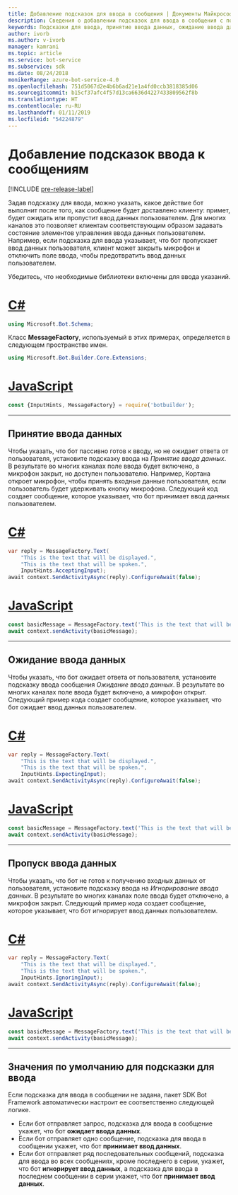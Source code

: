 ```yaml
---
title: Добавление подсказок для ввода в сообщения | Документы Майкрософт
description: Сведения о добавлении подсказок для ввода в сообщения с помощью пакета SDK Bot Framework.
keywords: Подсказки для ввода, принятие ввода данных, ожидание ввода данных, игнорирование ввода, речь
author: ivorb
ms.author: v-ivorb
manager: kamrani
ms.topic: article
ms.service: bot-service
ms.subservice: sdk
ms.date: 08/24/2018
monikerRange: azure-bot-service-4.0
ms.openlocfilehash: 751d5067d2e4b6b6ad21e1a4fd0ccb3818385d06
ms.sourcegitcommit: b15cf37afc4f57d13ca6636d4227433809562f8b
ms.translationtype: HT
ms.contentlocale: ru-RU
ms.lasthandoff: 01/11/2019
ms.locfileid: "54224879"
---
```

# <a name="add-input-hints-to-messages"></a>Добавление подсказок ввода к сообщениям

[!INCLUDE [pre-release-label](~/includes/pre-release-label.md)]

Задав подсказку для ввода, можно указать, какое действие бот выполнит после того, как сообщение будет доставлено клиенту: примет, будет ожидать или пропустит ввод данных пользователем. Для многих каналов это позволяет клиентам соответствующим образом задавать состояние элементов управления ввода данных пользователем. Например, если подсказка для ввода указывает, что бот пропускает ввод данных пользователя, клиент может закрыть микрофон и отключить поле ввода, чтобы предотвратить ввод данных пользователем.

Убедитесь, что необходимые библиотеки включены для ввода указаний.

# <a name="ctabcs"></a>[C#](#tab/cs)

```cs
using Microsoft.Bot.Schema;
```

<!--TODO: Remove the following remark after the next release of the NuGet packages.-->

Класс **MessageFactory**, используемый в этих примерах, определяется в следующем пространстве имен.

```cs
using Microsoft.Bot.Builder.Core.Extensions;
```

# <a name="javascripttabjs"></a>[JavaScript](#tab/js)

```javascript
const {InputHints, MessageFactory} = require('botbuilder');
```

---

## <a name="accepting-input"></a>Принятие ввода данных

Чтобы указать, что бот пассивно готов к вводу, но не ожидает ответа от пользователя, установите подсказку ввода на _Принятие ввода данных_. В результате во многих каналах поле ввода будет включено, а микрофон закрыт, но доступен пользователю. Например, Кортана откроет микрофон, чтобы принять входные данные пользователя, если пользователь будет удерживать кнопку микрофона. Следующий код создает сообщение, которое указывает, что бот принимает ввод данных пользователем.

# <a name="ctabcs"></a>[C#](#tab/cs)

```csharp
var reply = MessageFactory.Text(
    "This is the text that will be displayed.",
    "This is the text that will be spoken.",
    InputHints.AcceptingInput);
await context.SendActivityAsync(reply).ConfigureAwait(false);
```

# <a name="javascripttabjs"></a>[JavaScript](#tab/js)

```javascript
const basicMessage = MessageFactory.text('This is the text that will be displayed.', 'This is the text that will be spoken.', InputHints.AcceptingInput);
await context.sendActivity(basicMessage);
```

---

## <a name="expecting-input"></a>Ожидание ввода данных

Чтобы указать, что бот ожидает ответа от пользователя, установите подсказку ввода сообщения _Ожидание ввода данных_. В результате во многих каналах поле ввода будет включено, а микрофон открыт. Следующий пример кода создает сообщение, которое указывает, что бот ожидает ввод данных пользователем.

# <a name="ctabcs"></a>[C#](#tab/cs)

```csharp
var reply = MessageFactory.Text(
    "This is the text that will be displayed.",
    "This is the text that will be spoken.",
    InputHints.ExpectingInput);
await context.SendActivityAsync(reply).ConfigureAwait(false);
```

# <a name="javascripttabjs"></a>[JavaScript](#tab/js)

```javascript
const basicMessage = MessageFactory.text('This is the text that will be displayed.', 'This is the text that will be spoken.', InputHints.ExpectingInput);
await context.sendActivity(basicMessage);
```

---

## <a name="ignoring-input"></a>Пропуск ввода данных

Чтобы указать, что бот не готов к получению входных данных от пользователя, установите подсказку ввода на _Игнорирование ввода данных_. В результате во многих каналах поле ввода будет отключено, а микрофон закрыт. Следующий пример кода создает сообщение, которое указывает, что бот игнорирует ввод данных пользователем.

# <a name="ctabcs"></a>[C#](#tab/cs)

```csharp
var reply = MessageFactory.Text(
    "This is the text that will be displayed.",
    "This is the text that will be spoken.",
    InputHints.IgnoringInput);
await context.SendActivityAsync(reply).ConfigureAwait(false);
```

# <a name="javascripttabjs"></a>[JavaScript](#tab/js)

```javascript
const basicMessage = MessageFactory.text('This is the text that will be displayed.', 'This is the text that will be spoken.', InputHints.IgnoringInput);
await context.sendActivity(basicMessage);
```

---

## <a name="default-values-for-input-hint"></a>Значения по умолчанию для подсказки для ввода

Если подсказка для ввода в сообщении не задана, пакет SDK Bot Framework автоматически настроит ее соответственно следующей логике.

- Если бот отправляет запрос, подсказка для ввода в сообщение укажет, что бот **ожидает ввода данных**.</li>
- Если бот отправляет одно сообщение, подсказка для ввода в сообщении укажет, что бот **принимает ввод данных**.</li>
- Если бот отправляет ряд последовательных сообщений, подсказка для ввода во всех сообщениях, кроме последнего в серии, укажет, что бот **игнорирует ввод данных**, а подсказка для ввода в последнем сообщении в серии укажет, что бот **принимает ввод данных**.

